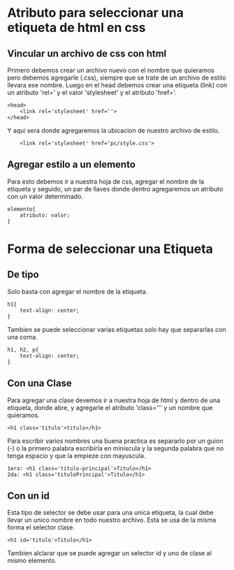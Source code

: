 # Atributo para seleccionar una etiqueta de html en css

## Vincular un archivo de css con html
Primero debemos crear un archivo nuevo con el nombre que quieramos pero debemos agregarle (.css), siempre que se trate de un archivo de estilo llevara ese nombre. Luego en el head debemos crear una etiqueta (link) con un atributo 'rel=' y el valor 'stylesheet' y el atributo 'href='.
```
<head>
    <link rel='stylesheet' href=''>
</head>
```
Y aqui sera donde agregaremos la ubicacion de nuestro archivo de estilo.
```
    <link rel='stylesheet' href='pc/style.css'>
```

## Agregar estilo a un elemento
Para esto debemos ir a nuestra hoja de css, agregar el nombre de la etiqueta y seguido, un par de llaves donde dentro agregaremos un atributo con un valor determinado.
```
elemento{
    atributo: valor;
}
```

# Forma de seleccionar una Etiqueta
## De tipo
Solo basta con agregar el nombre de la etiqueta. 
```
h1{
    text-align: center;
}
```
Tambien se puede seleccionar varias etiquetas solo hay que separarlas con una coma.
```
h1, h2, p{
    text-align: center;
}
```
## Con una Clase
Para agregar una clase devemos ir a nuestra hoja de html y dentro de una etiqueta, donde abre, y  agregarle el atributo 'class=''' y un nombre que quieramos.
```
<h1 class='titulo'>titulo</h1>
```
Para escribir varios nombres una buena practica es separarlo por un guion (-) o la primero palabra escribirla en miniscula y la segunda palabra que no tenga espacio y que la empieze con mayuscula.
```
1era: <h1 class='titulo-principal'>Titulo</h1>
2da: <h1 class='tituloPrincipal'>Titulo</h1>
```
## Con un id
Esta tipo de selector se debe usar para una unica etiqueta, la cual debe llevar un unico nombre en todo nuestro archivo.
Esta se usa de la misma forma el selector clase.
```
<h1 id='titulo'>Titulo</h1>
```
Tambien alclarar que se puede agregar un selector id y uno de clase al mismo elemento.